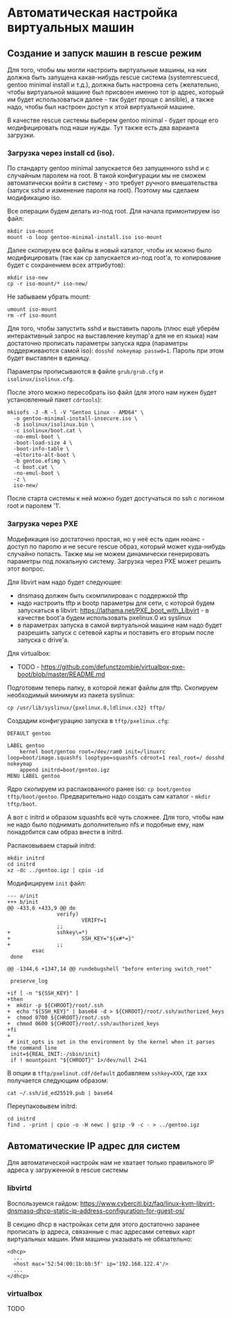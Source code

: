 # Автоматическая настройка виртуальных машин

## Создание и запуск машин в rescue режим

Для того, чтобы мы могли настроить виртуальные машины, на них должна быть запущена какая-нибудь rescue система
(systemrescuecd, gentoo minimal install и т.д.), должна быть настроена сеть (желательно, чтобы виртуальной машине
был присвоен именно тот ip адрес, который им будет использоваться далее - так будет проще с ansible), а также
надо, чтобы был настроен доступ к этой виртуальной машине.

В качестве rescue системы выберем gentoo minimal - будет проще его модифицировать под наши нужды.
Тут также есть два варианта загрузки.

### Загрузка через install cd (iso).

По стандарту gentoo minimal запускается без запущенного sshd и с случайным паролем на root.
В такой конфигурации мы не сможем автоматически войти в систему - это требует ручного вмешательства
(запуск sshd и изменение пароля на root). Поэтому мы сделаем модификацию iso.

Все операции будем делать из-под root. Для начала примонтируем iso файл:

```
mkdir iso-mount
mount -o loop gentoo-minimal-install.iso iso-mount
```

Далее скопируем все файлы в новый каталог, чтобы их можно было модифицировать
(так как cp запускается из-под root'а, то копирование будет с сохранением всех аттрибутов):

```
mkdir iso-new
cp -r iso-mount/* iso-new/
```

Не забываем убрать mount:

```
umount iso-mount
rm -rf iso-mount
```

Для того, чтобы запустить sshd и выставить пароль (плюс ещё уберём интерактивный запрос на выставление keymap'а
для не en языка) нам достаточно прописать параметры запуска ядра (параметры поддерживаются самой iso):
`dosshd nokeymap passwd=1`. Пароль при этом будет выставлен в единицу.

Параметры прописываются в файле `grub/grub.cfg` и `isolinux/isolinux.cfg`.

После этого можно пересобрать iso файл (для этого нам нужен будет установленный пакет `cdrtools`):

```
mkisofs -J -R -l -V "Gentoo Linux - AMD64" \
  -o gentoo-minimal-install-insecure.iso \
  -b isolinux/isolinux.bin \
  -c isolinux/boot.cat \
  -no-emul-boot \
  -boot-load-size 4 \
  -boot-info-table \
  -eltorito-alt-boot \
  -b gentoo.efimg \
  -c boot.cat \
  -no-emul-boot \
  -z \
  iso-new/
```

После старта системы к ней можно будет достучаться по ssh с логином root и паролем '1'.

### Загрузка через PXE

Модификация iso достаточно простая, но у неё есть один нюанс - доступ по паролю и не secure rescue образ,
который может куда-нибудь случайно попасть. Также мы не можем динамически генерировать параметры под локальную систему.
Загрузка через PXE может решить этот вопрос.

Для libvirt нам надо будет следующее:
* dnsmasq должен быть скомпилирован с поддержкой tftp
* надо настроить tftp и bootp параметры для сети, с которой будем запускаться в libvirt:
https://lathama.net/PXE_boot_with_Libvirt - в качестве boot'а будем использовать pxelinux.0 из syslinux
* в параметрах запуска в самой виртуальной машине нам надо будет разрешить запуск с сетевой карты и поставить
его вторым после запуска с drive'а.

Для virtualbox:
* TODO - https://github.com/defunctzombie/virtualbox-pxe-boot/blob/master/README.md

Подготовим теперь папку, в которой лежат файлы для tftp. Скопируем необходимый минимум из пакета syslinux:

```
cp /usr/lib/syslinux/{pxelinux.0,ldlinux.c32} tftp/
```

Создадим конфигурацию запуска в `tftp/pxelinux.cfg`:

```
DEFAULT gentoo

LABEL gentoo
    kernel boot/gentoo root=/dev/ram0 init=/linuxrc loop=boot/image.squashfs looptype=squashfs cdroot=1 real_root=/ dosshd nokeymap
    append initrd=boot/gentoo.igz
MENU LABEL gentoo
```

Ядро скопируем из распакованного ранее iso: `cp boot/gentoo tftp/boot/gentoo`.
Предварительно надо создать сам каталог - `mkdir tftp/boot`.

А вот с initrd и образом squashfs всё чуть сложнее. Для того, чтобы нам не надо было поднимать дополнительно nfs
и подобные ему, нам понадобится сам образ внести в initrd.

Распаковываем старый initrd:

```
mkdir initrd
cd initrd
xz -dc ../gentoo.igz | cpio -id
```

Модифицируем `init` файл:

```
--- a/init
+++ b/init
@@ -433,6 +433,9 @@ do
                verify)
                        VERIFY=1
                ;;
+               sshkey\=*)
+                       SSH_KEY="${x#*=}"
+               ;;
        esac
 done

@@ -1344,6 +1347,14 @@ rundebugshell "before entering switch_root"

 preserve_log

+if [ -n "${SSH_KEY}" ]
+then
+  mkdir -p ${CHROOT}/root/.ssh
+  echo "${SSH_KEY}" | base64 -d > ${CHROOT}/root/.ssh/authorized_keys
+  chmod 0700 ${CHROOT}/root/.ssh
+  chmod 0600 ${CHROOT}/root/.ssh/authorized_keys
+fi
+
 # init_opts is set in the environment by the kernel when it parses the command line
 init=${REAL_INIT:-/sbin/init}
 if ! mountpoint "${CHROOT}" 1>/dev/null 2>&1
```

В опции в `tftp/pxelinut.cdf/default` добавляем `sshkey=XXX`, где xxx получается следующим образом:

```
cat ~/.ssh/id_ed25519.pub | base64
```

Переупаковывем initrd:

```
cd initrd
find . -print | cpio -o -H newc | gzip -9 -c - > ../gentoo.igz
```

## Автоматические IP адрес для систем

Для автоматической настройк нам не хватает только правильного IP адреса у загруженной в rescue системы

### libvirtd

Воспользуемся гайдом: https://www.cyberciti.biz/faq/linux-kvm-libvirt-dnsmasq-dhcp-static-ip-address-configuration-for-guest-os/

В секцию dhcp в настройках сети для этого достаточно заранее прописать ip адреса, связанные с mac адресами сетевых
карт виртуальных машин. Имя машины указывать не обязательно:

```
<dhcp>
  ...
  <host mac='52:54:00:1b:bb:5f' ip='192.168.122.4'/>
  ...
</dhcp>
```

### virtualbox
TODO
